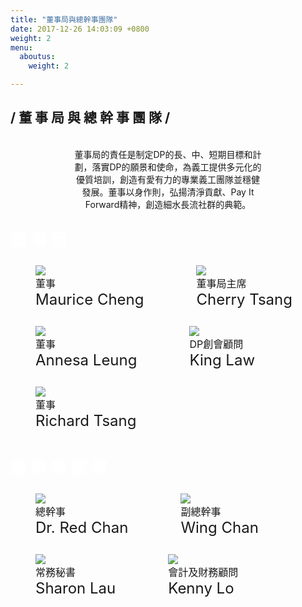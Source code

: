 ```yaml
---
title: "董事局與總幹事團隊"
date: 2017-12-26 14:03:09 +0800
weight: 2
menu:
  aboutus:
    weight: 2

---
```

<h2 class="bold content-title"> / 董 事 局 與 總 幹 事 團 隊 /</h2>

<br>
<div style="text-align:center; width:100%; ">
<p style="font-size:14px;width:60%;margin:0 20%">董事局的責任是制定DP的長、中、短期目標和計劃，落實DP的願景和使命，為義工提供多元化的優質培訓，創造有愛有力的專業義工團隊並穩健發展。董事以身作則，弘揚清淨貢獻、Pay It Forward精神，創造細水長流社群的典範。</p>
</div>
<br>

<div class="title-gradient-background">
<h2 style="font-size:26px;margin: 0;padding: 10px 0 10px 0;color:white;">董 事 局</h2>
</div>

<div>
<div>
        <figure style="display: inline-block;">
        <img src="/img/ppls-01.png">
            <figcaption style="font-size:16px">董事</figcaption>
            <figcaption style="font-size:24px">Maurice Cheng</figcaption>
        </figure>
        <figure style="display: inline-block;">
        <img src="/img/ppls-02.png">
            <figcaption style="font-size:16px">董事局主席</figcaption>
            <figcaption style="font-size:24px">Cherry Tsang</figcaption>
        </figure>
</div>

    

<div>
    <figure style="display: inline-block;">
        <img src="/img/ppls-03.png">
            <figcaption style="font-size:16px">董事</figcaption>
            <figcaption style="font-size:24px">Annesa Leung</figcaption>
        </figure>
        <figure style="display: inline-block;">
        <img src="/img/ppls-04.png">
            <figcaption style="font-size:16px">DP創會顧問</figcaption>
            <figcaption style="font-size:24px">King Law</figcaption>
        </figure>
        <figure style="display: inline-block;">
        <img src="/img/ppls-05.png">
            <figcaption style="font-size:16px">董事</figcaption>
            <figcaption style="font-size:24px">Richard Tsang</figcaption>
        </figure>        
</div>
</div>

<br>
<div class="title-gradient-background">
<h2 style="font-size:26px;margin: 0;padding: 10px 0 10px 0;color:white;">總 幹 事 團 隊</h2>
</div>
<div>
<div>
        <figure style="display: inline-block;">
        <img src="/img/ppls-06.png">
            <figcaption style="font-size:16px">總幹事</figcaption>
            <figcaption style="font-size:24px">Dr. Red Chan</figcaption>
        </figure>
        <figure style="display: inline-block;">
        <img src="/img/ppls-07.png">
            <figcaption style="font-size:16px">副總幹事</figcaption>
            <figcaption style="font-size:24px">Wing Chan</figcaption>
        </figure>
</div>

<div>
        <figure style="display: inline-block;">
        <img src="/img/ppls-08.png">
            <figcaption style="font-size:16px">常務秘書</figcaption>
            <figcaption style="font-size:24px">Sharon Lau</figcaption>
        </figure>
        <figure style="display: inline-block;">
        <img src="/img/ppls-09.png">
            <figcaption style="font-size:16px">會計及財務顧問</figcaption>
            <figcaption style="font-size:24px">Kenny Lo</figcaption>
        </figure>
</div>
</div>


